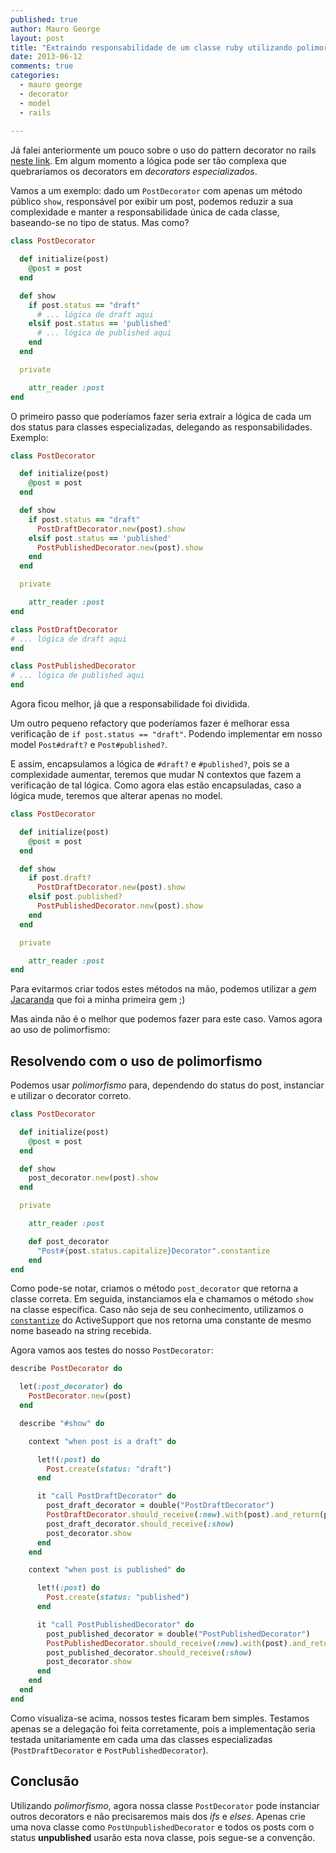 ```yaml
---
published: true
author: Mauro George
layout: post
title: "Extraindo responsabilidade de um classe ruby utilizando polimorfismo"
date: 2013-06-12
comments: true
categories:
  - mauro george
  - decorator
  - model
  - rails
  
---
```


Já falei anteriormente um pouco sobre o uso do pattern decorator no rails [neste link](http://helabs.com.br/blog/2013/01/28/extraindo-a-responsabilidade-de-fat-models-com-o-uso-de-decorators/). Em algum momento a lógica pode ser tão complexa que quebraríamos os decorators em _decorators especializados_.

<!--more-->

Vamos a um exemplo: dado um `PostDecorator` com apenas um método público `show`, responsável por exibir um post, podemos reduzir a sua complexidade e manter a responsabilidade única de cada classe, baseando-se no tipo de status. Mas como? 

```ruby
class PostDecorator

  def initialize(post)
    @post = post
  end

  def show
    if post.status == "draft"
      # ... lógica de draft aqui
    elsif post.status == 'published'
      # ... lógica de published aqui
    end
  end

  private

    attr_reader :post
end
```

O primeiro passo que poderíamos fazer seria extrair a lógica de cada um dos status para classes especializadas, delegando as responsabilidades. Exemplo:

```ruby
class PostDecorator

  def initialize(post)
    @post = post
  end

  def show
    if post.status == "draft"
      PostDraftDecorator.new(post).show
    elsif post.status == 'published'
      PostPublishedDecorator.new(post).show
    end
  end

  private

    attr_reader :post
end

class PostDraftDecorator
# ... lógica de draft aqui
end

class PostPublishedDecorator
# ... lógica de published aqui
end
```

Agora ficou melhor, já que a responsabilidade foi dividida.

Um outro pequeno refactory que poderíamos fazer é melhorar essa verificação de `if post.status == "draft"`. Podendo implementar em nosso model `Post#draft?` e `Post#published?`.

E assim, encapsulamos a lógica de `#draft?` e `#published?`, pois se a complexidade aumentar, teremos que mudar N contextos que fazem a verificação de tal lógica. Como agora elas estão encapsuladas, caso a lógica mude, teremos que alterar apenas no model.

```ruby
class PostDecorator

  def initialize(post)
    @post = post
  end

  def show
    if post.draft?
      PostDraftDecorator.new(post).show
    elsif post.published?
      PostPublishedDecorator.new(post).show
    end
  end

  private

    attr_reader :post
end
```

Para evitarmos criar todos estes métodos na mão, podemos utilizar a _gem_ [Jacaranda](https://github.com/maurogeorge/jacaranda) que foi a minha primeira gem ;)

Mas ainda não é o melhor que podemos fazer para este caso. Vamos agora ao uso de polimorfismo:

## Resolvendo com o uso de polimorfismo

Podemos usar _polimorfismo_ para, dependendo do status do post, instanciar e utilizar o decorator correto.

```ruby
class PostDecorator

  def initialize(post)
    @post = post
  end

  def show
    post_decorator.new(post).show
  end

  private

    attr_reader :post

    def post_decorator
      "Post#{post.status.capitalize}Decorator".constantize
    end
end
```

Como pode-se notar, criamos o método `post_decorator` que retorna a classe correta. Em seguida, instanciamos ela e chamamos o método `show` na classe específica.
Caso não seja de seu conhecimento, utilizamos o [`constantize`](http://api.rubyonrails.org/classes/ActiveSupport/Inflector.html#method-i-constantize) do ActiveSupport que nos retorna uma constante de mesmo nome baseado na string recebida.

Agora vamos aos testes do nosso `PostDecorator`:

```ruby
describe PostDecorator do

  let(:post_decorator) do
    PostDecorator.new(post)
  end

  describe "#show" do

    context "when post is a draft" do

      let!(:post) do
        Post.create(status: "draft")
      end

      it "call PostDraftDecorator" do
        post_draft_decorator = double("PostDraftDecorator")
        PostDraftDecorator.should_receive(:new).with(post).and_return(post_draft_decorator)
        post_draft_decorator.should_receive(:show)
        post_decorator.show
      end
    end

    context "when post is published" do

      let!(:post) do
        Post.create(status: "published")
      end

      it "call PostPublishedDecorator" do
        post_published_decorator = double("PostPublishedDecorator")
        PostPublishedDecorator.should_receive(:new).with(post).and_return(post_published_decorator)
        post_published_decorator.should_receive(:show)
        post_decorator.show
      end
    end
  end
end
```

Como visualiza-se acima, nossos testes ficaram bem simples. Testamos apenas se a delegação foi feita corretamente, pois a implementação seria testada unitariamente em cada uma das classes especializadas (`PostDraftDecorator` e `PostPublishedDecorator`).

## Conclusão

Utilizando _polimorfismo_, agora nossa classe `PostDecorator` pode instanciar outros decorators e não precisaremos mais dos _ifs_ e _elses_. Apenas crie uma nova classe como `PostUnpublishedDecorator` e todos os posts com o status **unpublished** usarão esta nova classe, pois segue-se a convenção.

